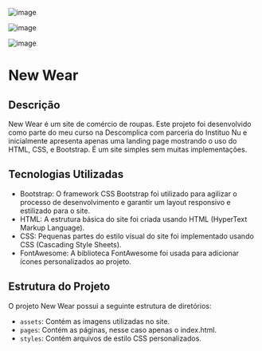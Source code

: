 ![image](https://github.com/brunors1/new_wear/assets/117781967/cf87f0ad-bda0-443e-b6a7-e1a87dc68791)

![image](https://github.com/brunors1/new_wear/assets/117781967/d3b2e3cd-9464-474c-992f-8a487110146e)

![image](https://github.com/brunors1/new_wear/assets/117781967/a7389ec4-feb2-4057-8f9c-1dcfd9351993)


# New Wear

## Descrição

New Wear é um site de comércio de roupas. Este projeto foi desenvolvido como parte do meu curso na Descomplica com parceria do Instituo Nu e inicialmente apresenta apenas uma landing page mostrando o uso do HTML, CSS, e Bootstrap. É um site simples sem muitas implementações.

## Tecnologias Utilizadas

- Bootstrap: O framework CSS Bootstrap foi utilizado para agilizar o processo de desenvolvimento e garantir um layout responsivo e estilizado para o site.
- HTML: A estrutura básica do site foi criada usando HTML (HyperText Markup Language).
- CSS: Pequenas partes do estilo visual do site foi implementado usando CSS (Cascading Style Sheets).
- FontAwesome: A biblioteca FontAwesome foi usada para adicionar ícones personalizados ao projeto.

## Estrutura do Projeto

O projeto New Wear possui a seguinte estrutura de diretórios:

- `assets`: Contém as imagens utilizadas no site.
- `pages`: Contém as páginas, nesse caso apenas o index.html.
- `styles`: Contém arquivos de estilo CSS personalizados.

